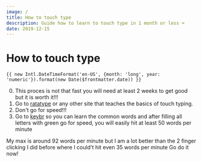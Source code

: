 ```yaml
---
image: /
title: How to touch type
description: Guide how to learn to touch type in 1 month or less ⌨
date: 2019-12-15
---
```


# How to touch type

`{{ new Intl.DateTimeFormat('en-US', {month: 'long', year: 'numeric'}).format(new Date($frontmatter.date)) }}`

0. This proces is not that fast you will need at least 2 weeks to get good but it is worth it!!!
1. Go to [ratatype](https://www.ratatype.com/) or any other site that teaches the basics of touch typing.
2. Don't go for speed!!!
3. Go to [keybr](https://www.keybr.com/) so you can learn the common words and after filling all letters with green go for speed, you will easily hit at least 50 words per minute

My max is around 92 words per minute but I am a lot better than the 2 finger clicking I did before where I could't hit even 35 words per minute
Go do it now!
